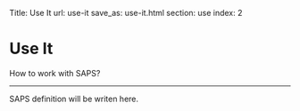 Title: Use It
url: use-it
save_as: use-it.html
section: use
index: 2

Use It
==========

How to work with SAPS?

------

SAPS definition will be writen here.
